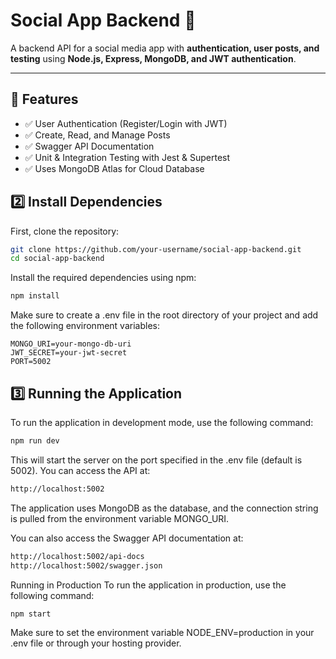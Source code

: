 # **Social App Backend 🚀**
A backend API for a social media app with **authentication, user posts, and testing** using **Node.js, Express, MongoDB, and JWT authentication**.

---

## **📌 Features**
- ✅ User Authentication (Register/Login with JWT)  
- ✅ Create, Read, and Manage Posts  
- ✅ Swagger API Documentation  
- ✅ Unit & Integration Testing with Jest & Supertest  
- ✅ Uses MongoDB Atlas for Cloud Database  

## 2️⃣ Install Dependencies

First, clone the repository:

```bash
git clone https://github.com/your-username/social-app-backend.git
cd social-app-backend
```


Install the required dependencies using npm:

```bash
npm install
```

Make sure to create a .env file in the root directory of your project and add the following environment variables:

```env
MONGO_URI=your-mongo-db-uri
JWT_SECRET=your-jwt-secret
PORT=5002
```

## 3️⃣ Running the Application

To run the application in development mode, use the following command:

```bash
npm run dev
```

This will start the server on the port specified in the .env file (default is 5002). You can access the API at: 
```bash
http://localhost:5002
```

The application uses MongoDB as the database, and the connection string is pulled from the environment variable MONGO_URI.

You can also access the Swagger API documentation at:
```bash
http://localhost:5002/api-docs
http://localhost:5002/swagger.json
```

Running in Production
To run the application in production, use the following command:
```bash
npm start
```
Make sure to set the environment variable NODE_ENV=production in your .env file or through your hosting provider.

